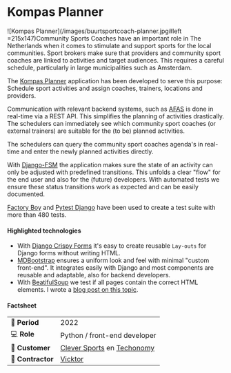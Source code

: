 # Kompas Planner

![Kompas Planner](/images/buurtsportcoach-planner.jpg#left =215x147)Community Sports Coaches have an important role in The Netherlands when it comes to stimulate and support sports for the local communities. Sport brokers make sure that providers and community sport coaches are linked to activities and target audiences. This requires a careful schedule, particularly in large municipalities such as Amsterdam.

The [Kompas Planner](https://cleversports.nl/cases/kompas-planner/) application has been developed to serve this purpose: Schedule sport activities and assign coaches, trainers, locations and providers.

Communication with relevant backend systems, such as [AFAS](https://www.afas.nl/software/connector) is done in real-time via a REST API. This simplifies the planning of activities drastically. The schedulers can immediately see which community sport coaches (or external trainers) are suitable for the (to be) planned activities.

The schedulers can query the community sport coaches agenda's in real-time and enter the newly planned activities directly.

With [Django-FSM](https://github.com/viewflow/django-fsm) the application makes sure the state of an activity can only be adjusted with predefined transitions. This unfolds a clear "flow" for the end user and also for the (future) developers. With automated tests we ensure these status transitions work as expected and can be easily documented.

[Factory Boy](https://factoryboy.readthedocs.io/en/stable/) and [Pytest Django](https://pytest-django.readthedocs.io/en/latest/) have been used to create a test suite with more than 480 tests.

#### Highlighted technologies
- With [Django Crispy Forms](https://github.com/django-crispy-forms/django-crispy-forms) it's easy to create reusable `Lay-outs` for Django forms without writing HTML.
- [MDBootstrap](https://mdbootstrap.com/) ensures a uniform look and feel with minimal "custom front-end". It integrates easily with Django and most components are reusable and adaptable, also for backend developers.
- With [BeatifulSoup](https://beautiful-soup-4.readthedocs.io/en/latest/) we test if all pages contain the correct HTML elements. I wrote a [blog post on this topic](https://www.maerteijn.nl/en/blog/beautiful-asserts-with-your-django-test-client).

#### Factsheet
|                             |                                                                                    |
| --------------------------- | ---------------------------------------------------------------------------------- |
| :calendar: **Period**       | 2022                                                                               |
| :computer: **Role**         | Python / front-end developer                                                       |
| :man: **Customer**          | [Clever Sports](https://cleversports.nl/) en [Techonomy](https://www.techonomy.nl) |
| :office: **Contractor**     | [Vicktor](https://www.vicktor.nl)                                                  |
